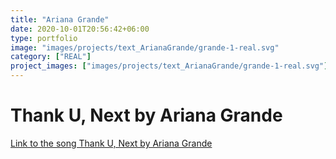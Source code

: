 ```yaml
---
title: "Ariana Grande"
date: 2020-10-01T20:56:42+06:00
type: portfolio
image: "images/projects/text_ArianaGrande/grande-1-real.svg"
category: ["REAL"]
project_images: ["images/projects/text_ArianaGrande/grande-1-real.svg"]
---
```


# Thank U, Next by Ariana Grande

[Link to the song Thank U, Next by Ariana Grande](https://www.youtube.com/watch?v=gl1aHhXnN1k)